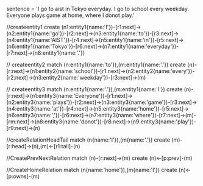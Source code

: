 sentence = 'I go to aist in Tokyo everyday. I go to school every weekday. Everyone plays game at home, where I donot play.'

//createentity1
create (n1:entity1{name:'I'})-[r1:next]->(n2:entity1{name:'go'})-[r2:next]->(n3:entity1{name:'to'})-[r3:next]->(n4:entity1{name:'AIST'})-[r4:next]->(n5:entity1{name:'in'})-[r5:next]->(n6:entity1{name:'Tokyo'})-[r6:next]->(n7:entity1{name:'everyday'})-[r7:next]->(n8:entity1{name:'.'})

// createentity2
match (n:entity1{name:'to'}),(m:entity1{name:'.'})
create (n)-[r:next]->(n1:entity2{name:'school'})-[r1:next]->(n2:entity2{name:'every'})-[r2:next]->(n3:entity2{name:'weekday'})-[r3:next]->(m)

//  createentity3
match (n:entity1{name:'.'}),(m:entity1{name:'I'})
create (n)-[r:next]->(n1:entity3{name:'Everyone'})-[r1:next]->(n2:entity3{name:'plays'})-[r2:next]->(n3:entity3{name:'game'})-[r3:next]->(n4:entity3{name:'at'})-[r4:next]->(n5:entity3{name:'home'})-[r5:next]->(n6:entity3{name:','})-[r6:next]->(n7:entity3{name:'where'})-[r7:next]->(m)-[rm:next]->(n8:entity3{name:'donot'})-[r8:next]->(n9:entity3{name:'play'})-[r9:next]->(n)

//createRelationHeadTail
match (n{name:'I'}),(m{name:'.'})
create (m)-[r:head]->(n),(m)<-[r1:tail]-(n)

//CreatePrevNextRelation
match (n)-[r:next]->(m)
create (n)<-[p:prev]-(m)

//CreateHomeRelation
match (n{name:'home'}),(m{name:'I'})
create (n)<-[p:owns]-(m)
